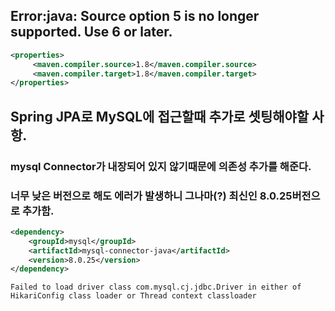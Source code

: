 
## Error:java: Source option 5 is no longer supported. Use 6 or later. 
```xml
<properties>
     <maven.compiler.source>1.8</maven.compiler.source>
     <maven.compiler.target>1.8</maven.compiler.target>
</properties>
```

## Spring JPA로 MySQL에 접근할때 추가로 셋팅해야할 사항.
### mysql Connector가 내장되어 있지 않기때문에 의존성 추가를 해준다. 
### 너무 낮은 버전으로 해도 에러가 발생하니 그나마(?) 최신인 8.0.25버전으로 추가함.
```xml
<dependency>
	<groupId>mysql</groupId>
	<artifactId>mysql-connector-java</artifactId>
	<version>8.0.25</version>
</dependency>
```
```
Failed to load driver class com.mysql.cj.jdbc.Driver in either of HikariConfig class loader or Thread context classloader
```
